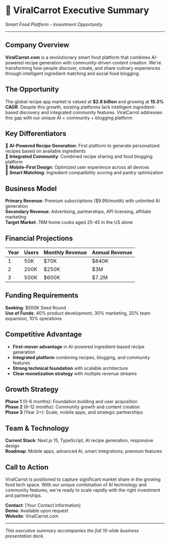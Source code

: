 # 🥕 ViralCarrot Executive Summary
*Smart Food Platform - Investment Opportunity*

---

## Company Overview

**ViralCarrot.com** is a revolutionary smart food platform that combines AI-powered recipe generation with community-driven content creation. We're transforming how people discover, create, and share culinary experiences through intelligent ingredient matching and social food blogging.

## The Opportunity

The global recipe app market is valued at **$2.8 billion** and growing at **15.3% CAGR**. Despite this growth, existing platforms lack intelligent ingredient-based discovery and integrated community features. ViralCarrot addresses this gap with our unique AI + community + blogging platform.

## Key Differentiators

🤖 **AI-Powered Recipe Generation**: First platform to generate personalized recipes based on available ingredients  
👥 **Integrated Community**: Combined recipe sharing and food blogging platform  
📱 **Mobile-First Design**: Optimized user experience across all devices  
🎯 **Smart Matching**: Ingredient compatibility scoring and pantry optimization  

## Business Model

**Primary Revenue**: Premium subscriptions ($9.99/month) with unlimited AI generation  
**Secondary Revenue**: Advertising, partnerships, API licensing, affiliate marketing  
**Target Market**: 78M home cooks aged 25-45 in the US alone  

## Financial Projections

| Year | Users | Monthly Revenue | Annual Revenue |
|------|-------|----------------|----------------|
| 1    | 50K   | $70K          | $840K         |
| 2    | 200K  | $250K         | $3M           |
| 3    | 500K  | $600K         | $7.2M         |

## Funding Requirements

**Seeking**: $500K Seed Round  
**Use of Funds**: 40% product development, 30% marketing, 20% team expansion, 10% operations  

## Competitive Advantage

- **First-mover advantage** in AI-powered ingredient-based recipe generation
- **Integrated platform** combining recipes, blogging, and community features
- **Strong technical foundation** with scalable architecture
- **Clear monetization strategy** with multiple revenue streams

## Growth Strategy

**Phase 1** (0-6 months): Foundation building and user acquisition  
**Phase 2** (6-12 months): Community growth and content creation  
**Phase 3** (Year 2+): Scale, mobile apps, and strategic partnerships  

## Team & Technology

**Current Stack**: Next.js 15, TypeScript, AI recipe generation, responsive design  
**Roadmap**: Mobile apps, advanced AI, smart integrations, premium features  

## Call to Action

ViralCarrot is positioned to capture significant market share in the growing food tech space. With our unique combination of AI technology and community features, we're ready to scale rapidly with the right investment and partnerships.

**Contact**: [Your Contact Information]  
**Demo**: Available upon request  
**Website**: ViralCarrot.com

---

*This executive summary accompanies the full 10-slide business presentation deck.* 